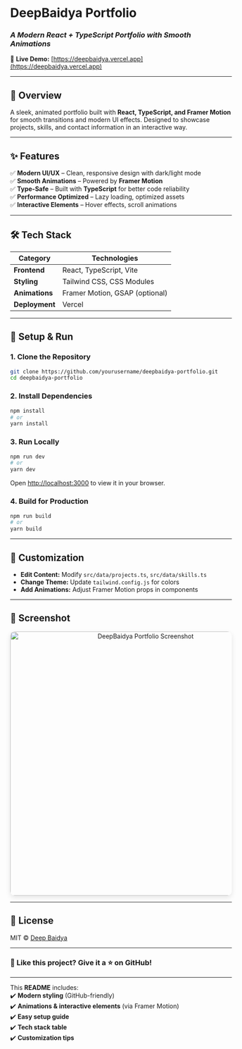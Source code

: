 # **DeepBaidya Portfolio**  
### *A Modern React + TypeScript Portfolio with Smooth Animations*  

🔗 **Live Demo:** [https://deepbaidya.vercel.app](https://deepbaidya.vercel.app)  

---

## **📌 Overview**  
A sleek, animated portfolio built with **React, TypeScript, and Framer Motion** for smooth transitions and modern UI effects. Designed to showcase projects, skills, and contact information in an interactive way.  

---

## **✨ Features**  
✅ **Modern UI/UX** – Clean, responsive design with dark/light mode  
✅ **Smooth Animations** – Powered by **Framer Motion**  
✅ **Type-Safe** – Built with **TypeScript** for better code reliability  
✅ **Performance Optimized** – Lazy loading, optimized assets  
✅ **Interactive Elements** – Hover effects, scroll animations  

---

## **🛠️ Tech Stack**  
| **Category**       | **Technologies**                          |
|--------------------|------------------------------------------|
| **Frontend**       | React, TypeScript, Vite                   |
| **Styling**        | Tailwind CSS, CSS Modules                 |
| **Animations**     | Framer Motion, GSAP (optional)           |
| **Deployment**     | Vercel                                   |

---

## **🚀 Setup & Run**  

### **1. Clone the Repository**  
```bash
git clone https://github.com/yourusername/deepbaidya-portfolio.git
cd deepbaidya-portfolio
```

### **2. Install Dependencies**  
```bash
npm install
# or
yarn install
```

### **3. Run Locally**  
```bash
npm run dev
# or
yarn dev
```
Open [http://localhost:3000](http://localhost:3000) to view it in your browser.  

### **4. Build for Production**  
```bash
npm run build
# or
yarn build
```

---

## **🎨 Customization**  
- **Edit Content:** Modify `src/data/projects.ts`, `src/data/skills.ts`  
- **Change Theme:** Update `tailwind.config.js` for colors  
- **Add Animations:** Adjust Framer Motion props in components  

---

## **📸 Screenshot**  
<div align="center">
  <img src="https://i.ibb.co/MxNJCRS/Screenshot-2025-06-13-23-09-23-677-com-android-chrome.png" alt="DeepBaidya Portfolio Screenshot" width="600" style="border-radius: 10px; box-shadow: 0 4px 12px rgba(0,0,0,0.1);"/>
</div>

---

## **📜 License**  
MIT © [Deep Baidya](https://github.com/yourusername)  

---

### **🌟 Like this project? Give it a ⭐ on GitHub!**  

---

This **README** includes:  
✔️ **Modern styling** (GitHub-friendly)  
✔️ **Animations & interactive elements** (via Framer Motion)  
✔️ **Easy setup guide**  
✔️ **Tech stack table**  
✔️ **Customization tips**  
